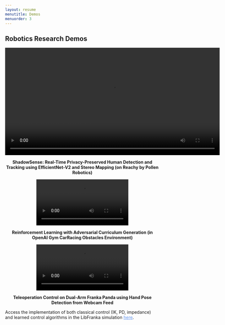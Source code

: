 ```yaml
---
layout: resume
menutitle: Demos
menuorder: 3
---
```

<a></a>
## Robotics Research Demos

<div style="text-align: center;">
<video style="width: 700px; height: auto;" controls>
  <source src="https://PRISHIta123.github.io/assets/ShadowSense_demo.mp4" type="video/mp4">
</video>
<p style="text-align: center; font-weight: bold;">ShadowSense: Real-Time Privacy-Preserved Human Detection and Tracking using EfficientNet-V2 and Stereo Mapping (on Reachy by Pollen Robotics)</p>
</div>

<div style="text-align: center;">
<video style="width: 300; height: auto;" controls>
  <source src="https://PRISHIta123.github.io/assets/both_trainer_c.mp4" type="video/mp4">
</video>
<p style="text-align: center; font-weight: bold;">Reinforcement Learning with Adversarial Curriculum Generation (in OpenAI Gym CarRacing Obstacles Environment)</p>
</div>

<div style="text-align: center;">
<video style="width: 300; height: auto;" controls>
  <source src="https://PRISHIta123.github.io/assets/Teleop_demo.mp4" type="video/mp4">
</video>
<p style="text-align: center; font-weight: bold;">Teleoperation Control on Dual-Arm Franka Panda using Hand Pose Detection from Webcam Feed</p>
</div>

Access the implementation of both classical control (IK, PD, impedance) and learned control algorithms in the LibFranka simulation <a href="https://github.com/PRISHIta123/Franka_Manipulation" style="color: cornflowerblue">here</a>. 
